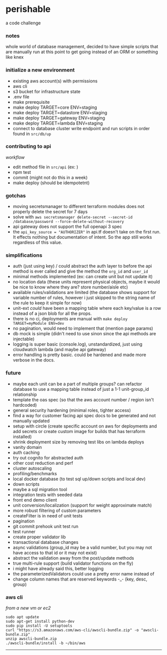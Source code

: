 # perishable
a code challenge



### notes

whole world of database management, 
decided to have simple scripts that are manually run at this point to get going 
instead of an ORM or something like knex


### initialize a new environment
- existing aws account(s) with permissions
- aws cli
- s3 bucket for infrastructure state
- .env file
- make prerequisite
- make deploy TARGET=core ENV=staging
- make deploy TARGET=datastore ENV=staging
- make deploy TARGET=gateway ENV=staging
- make deploy TARGET=lambda ENV=staging
- connect to database cluster write endpoint and run scripts in order found in `src/db/up` 


### contributing to api
_workflow_

- edit method file in `src/api` (ex: )
- npm test
- commit (might not do this in a week)
- make deploy (should be idempotetnt)


### gotchas
- moving secretsmanager to different terraform modules does not properly delete the secret for 7 days
- solve with `aws secretsmanager delete-secret --secret-id /database/password --force-delete-without-recovery`
- api gateway does not support the full openapi 3 spec
- the `api_key_source = "AUTHORIZER"` in api.tf doesn't take on the first run. It effects nothing but documentation of intent. So the app still works regardless of this value.

### simplifications
- auth (just using key) / could abstract the auth layer to before the api method is ever called and give the method the `org_id` and `user_id`
- minimal methods implemented (ex: can create unit but not update it)
- no location data (these units represent physical objects, maybe it would be nice to know where they are? store number/aisle etc)
- available rules/validations are limited (the database shows support for variable number of rules, however i just skipped to the string name of the rule to keep it simple for now)
- unit-ext _could_ have been a mapping table where each key/value is a row instead of a json blob for all the props.
- there is no ci, deployments are manual with `make deploy TARGET=myModule ENV=dev` 
- no pagination, would need to implement that (mention page params)
- db mock is simple (didn't need to use sinon since the api methods are injectable)
- logging is super basic (console.log), unstandardized, just using cloudwatch lambda (and maybe api gateway)
- error handling is pretty basic. could be hardened and made more verbose in the docs.

### future
- maybe each unit can be a part of multiple groups? can refactor database to use a mapping table instead of just a 1-1 unit-group_id relationship
- template the oas spec (so that the aws account number / region isn't hardcoded)
- general security hardening (minimal roles, tighter access)
- find a way for customer facing api spec docs to be generated and not manually updated
- setup with circle (create specific account on aws for deployments and add secrets or create custom image for builds that has terraform installed)
- shrink deployment size by removing test libs on lambda deploys
- vanity domain
- auth caching
- try out cognito for abstracted auth
- other cost reduction and perf
- cluster autoscaling
- profiling/benchmarks
- local docker database (to test sql up/down scripts and local dev)
- down scripts
- maybe a sql migration tool
- integration tests with seeded data
- front end demo client
- unit conversion/localization (support for weight approximate match)
- more robust filtering of custom parameters
- createFilter is in need of unit tests
- pagination
- git commit prehook unit test run
- test runner
- create proper validator lib
- transactional database changes
- async validations (group_id may be a valid number, but you may not have access to that id or it may not exist)
- abstract the validation away from the post/update methods
- true multi-rule support (build validator functions on the fly)
- i might have already said this, better logging
- the parameterizedValidators could use a pretty error name instead of <Function>
- change column names that are reserved keywords -_- (key, desc, group)

### aws cli
_from a new vm or ec2_

```
sudo apt update
sudo apt-get install python-dev
sudo pip install -U setuptools
curl "https://s3.amazonaws.com/aws-cli/awscli-bundle.zip" -o "awscli-bundle.zip"
unzip awscli-bundle.zip
./awscli-bundle/install -b ~/bin/aws
```

----------


[aws cli install]: https://docs.aws.amazon.com/cli/latest/userguide/install-bundle.html